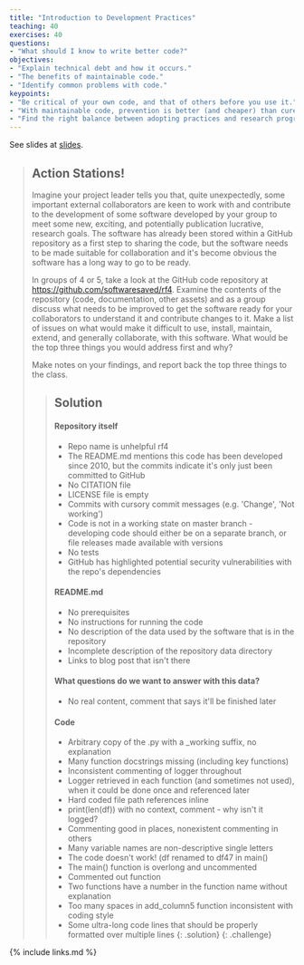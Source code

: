 ```yaml
---
title: "Introduction to Development Practices"
teaching: 40
exercises: 40
questions:
- "What should I know to write better code?"
objectives:
- "Explain technical debt and how it occurs."
- "The benefits of maintainable code."
- "Identify common problems with code."
keypoints:
- "Be critical of your own code, and that of others before you use it."
- "With maintainable code, prevention is better (and cheaper) than cure."
- "Find the right balance between adopting practices and research progress."
---
```


See slides at [slides](../slides/01-introduction.html).

> ## Action Stations!
>
> Imagine your project leader tells you that, quite unexpectedly, some important external collaborators are keen to work with and contribute to the development of some software developed by your group to meet some new, exciting, and potentially publication lucrative, research goals. The software has already been stored within a GitHub repository as a first step to sharing the code, but the software needs to be made suitable for collaboration and it's become obvious the software has a long way to go to be ready.
>
> In groups of 4 or 5, take a look at the GitHub code repository at <https://github.com/softwaresaved/rf4>. Examine the contents of the repository (code, documentation, other assets) and as a group discuss what needs to be improved to get the software ready for your collaborators to understand it and contribute changes to it. Make a list of issues on what would make it difficult to use, install, maintain, extend, and generally collaborate, with this software. What would be the top three things you would address first and why?
>
> Make notes on your findings, and report back the top three things to the class.
>
> > ## Solution
> > #### Repository itself
> > - Repo name is unhelpful rf4
> > - The README.md mentions this code has been developed since 2010, but the commits indicate it's only just been committed to GitHub
> > - No CITATION file
> > - LICENSE file is empty
> > - Commits with cursory commit messages (e.g. 'Change', 'Not working')
> > - Code is not in a working state on master branch - developing code should either be on a separate branch, or file releases made available with versions
> > - No tests
> > - GitHub has highlighted potential security vulnerabilities with the repo's dependencies
> >
> > #### README.md
> > - No prerequisites
> > - No instructions for running the code
> > - No description of the data used by the software that is in the repository
> > - Incomplete description of the repository data directory
> > - Links to blog post that isn't there
> >
> > #### What questions do we want to answer with this data?
> > - No real content, comment that says it'll be finished later
> >
> > #### Code
> > - Arbitrary copy of the .py with a _working suffix, no explanation
> > - Many function docstrings missing (including key functions)
> > - Inconsistent commenting of logger throughout
> > - Logger retrieved in each function (and sometimes not used), when it could be done once and referenced later
> > - Hard coded file path references inline
> > - print(len(df)) with no context, comment - why isn't it logged?
> > - Commenting good in places, nonexistent commenting in others
> > - Many variable names are non-descriptive single letters
> > - The code doesn't work! (df renamed to df47 in main()
> > - The main() function is overlong and uncommented
> > - Commented out function
> > - Two functions have a number in the function name without explanation
> > - Too many spaces in add_column5 function inconsistent with coding style
> > - Some ultra-long code lines that should be properly formatted over multiple lines
> {: .solution}
{: .challenge}

{% include links.md %}

